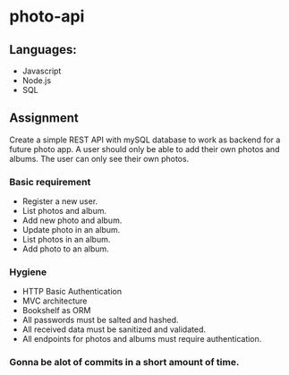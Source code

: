 # photo-api

## Languages:

* Javascript
* Node.js
* SQL

## Assignment

Create a simple REST API with mySQL database to work as backend for a future photo app.
A user should only be able to add their own photos and albums. The user can only see their own photos.

### Basic requirement

* Register a new user.
* List photos and album.
* Add new photo and album.
* Update photo in an album.
* List photos in an album.
* Add photo to an album.

### Hygiene

* HTTP Basic Authentication
* MVC architecture
* Bookshelf as ORM
* All passwords must be salted and hashed.
* All received data must be sanitized and validated.
* All endpoints for photos and albums must require authentication.

### Gonna be alot of commits in a short amount of time.